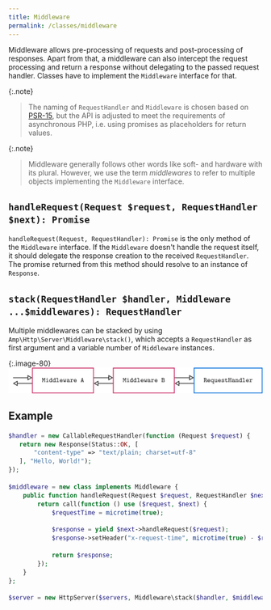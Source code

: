 ```yaml
---
title: Middleware
permalink: /classes/middleware
---
```

Middleware allows pre-processing of requests and post-processing of responses.
Apart from that, a middleware can also intercept the request processing and return a response without delegating to the passed request handler.
Classes have to implement the `Middleware` interface for that.

{:.note}
> The naming of `RequestHandler` and `Middleware` is chosen based on [PSR-15](https://www.php-fig.org/psr/psr-15/), but the API is adjusted to meet the requirements of asynchronous PHP, i.e. using promises as placeholders for return values.

{:.note}
> Middleware generally follows other words like soft- and hardware with its plural.
> However, we use the term _middlewares_ to refer to multiple objects implementing the `Middleware` interface.

## `handleRequest(Request $request, RequestHandler $next): Promise`

`handleRequest(Request, RequestHandler): Promise` is the only method of the `Middleware` interface.
If the `Middleware` doesn't handle the request itself, it should delegate the response creation to the received `RequestHandler`. The promise returned from this method should resolve to an instance of `Response`.

## `stack(RequestHandler $handler, Middleware ...$middlewares): RequestHandler`

Multiple middlewares can be stacked by using `Amp\Http\Server\Middleware\stack()`, which accepts a `RequestHandler` as first argument and a variable number of `Middleware` instances.

{:.image-80}
![Middleware interaction](../latex/middleware.png)

## Example

```php
$handler = new CallableRequestHandler(function (Request $request) {
   return new Response(Status::OK, [
       "content-type" => "text/plain; charset=utf-8"
   ], "Hello, World!");
});

$middleware = new class implements Middleware {
    public function handleRequest(Request $request, RequestHandler $next): Promise {
        return call(function () use ($request, $next) {
            $requestTime = microtime(true);

            $response = yield $next->handleRequest($request);
            $response->setHeader("x-request-time", microtime(true) - $requestTime);

            return $response;
        });
    }
};

$server = new HttpServer($servers, Middleware\stack($handler, $middleware), $logger);
```
